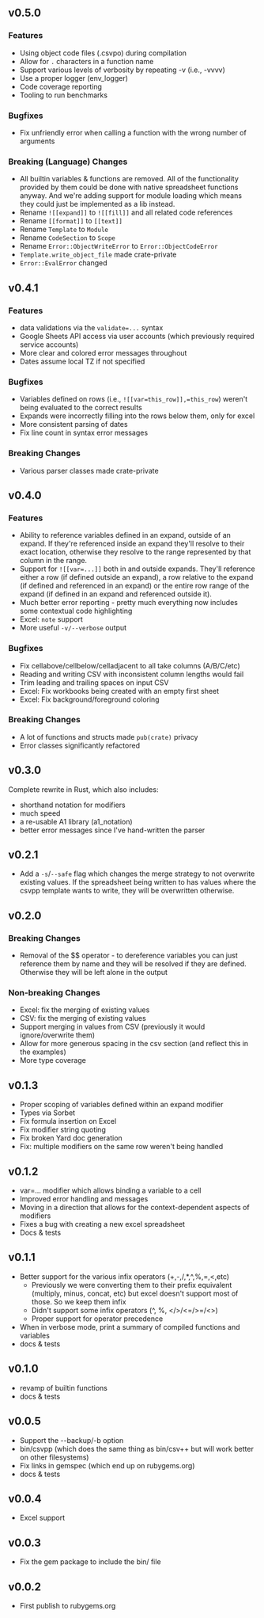 ## v0.5.0

### Features

* Using object code files (.csvpo) during compilation
* Allow for `.` characters in a function name
* Support various levels of verbosity by repeating -v (i.e., -vvvv)
* Use a proper logger (env\_logger)
* Code coverage reporting
* Tooling to run benchmarks

### Bugfixes

* Fix unfriendly error when calling a function with the wrong number of arguments

### **Breaking (Language) Changes**

* All builtin variables & functions are removed.  All of the functionality provided by them could be done with native spreadsheet functions anyway.  And we're adding support for module loading which means they could just be implemented as a lib instead.
* Rename `![[expand]]` to `![[fill]]` and all related code references
* Rename `[[format]]`  to `[[text]]` 
* Rename `Template` to `Module`
* Rename `CodeSection` to `Scope`
* Rename `Error::ObjectWriteError` to `Error::ObjectCodeError`
* `Template.write_object_file` made crate-private
* `Error::EvalError` changed

## v0.4.1

### Features

* data validations via the `validate=...` syntax
* Google Sheets API access via user accounts (which previously required service accounts)
* More clear and colored error messages throughout
* Dates assume local TZ if not specified

### Bugfixes

* Variables defined on rows (i.e., `![[var=this_row]],=this_row`) weren't being evaluated to the correct results
* Expands were incorrectly filling into the rows below them, only for excel
* More consistent parsing of dates
* Fix line count in syntax error messages

### **Breaking Changes**

* Various parser classes made crate-private

## v0.4.0

### Features

* Ability to reference variables defined in an expand, outside of an expand.  If they're referenced inside an expand they'll resolve to their exact location, otherwise they resolve to the range represented by that column in the range.
* Support for `![[var=...]]` both in and outside expands.  They'll reference either a row (if defined outside an expand), a row relative to the expand (if defined and referenced in an expand) or the entire row range of the expand (if defined in an expand and referenced outside it).
* Much better error reporting - pretty much everything now includes some contextual code highlighting
* Excel: `note` support
* More useful `-v/--verbose` output

### Bugfixes

* Fix cellabove/cellbelow/celladjacent to all take columns (A/B/C/etc)
* Reading and writing CSV with inconsistent column lengths would fail
* Trim leading and trailing spaces on input CSV
* Excel: Fix workbooks being created with an empty first sheet
* Excel: Fix background/foreground coloring

### **Breaking Changes**

* A lot of functions and structs made `pub(crate)` privacy
* Error classes significantly refactored

## v0.3.0

Complete rewrite in Rust, which also includes:

* shorthand notation for modifiers
* much speed
* a re-usable A1 library (a1\_notation)
* better error messages since I've hand-written the parser

## v0.2.1

- Add a `-s`/`--safe` flag which changes the merge strategy to not overwrite existing values.  If the spreadsheet being written to has values where the csvpp template wants to write, they will be overwritten otherwise.

## v0.2.0

### **Breaking Changes**

- Removal of the $$ operator - to dereference variables you can just reference them by name and they will be resolved if they are defined.  Otherwise they will be left alone in the output

### Non-breaking Changes

- Excel: fix the merging of existing values 
- CSV: fix the merging of existing values 
- Support merging in values from CSV (previously it would ignore/overwrite them)
- Allow for more generous spacing in the csv section (and reflect this in the examples)
- More type coverage

## v0.1.3

- Proper scoping of variables defined within an expand modifier
- Types via Sorbet
- Fix formula insertion on Excel
- Fix modifier string quoting
- Fix broken Yard doc generation
- Fix: multiple modifiers on the same row weren't being handled 

## v0.1.2

- var=... modifier which allows binding a variable to a cell
- Improved error handling and messages
- Moving in a direction that allows for the context-dependent aspects of modifiers
- Fixes a bug with creating a new excel spreadsheet
- Docs & tests

## v0.1.1

- Better support for the various infix operators (+,-,/,*,^,%,=,<,etc)
  * Previously we were converting them to their prefix equivalent (multiply, minus, concat, etc) but excel doesn't support most of those.  So we keep them infix
  * Didn't support some infix operators (^, %, </>/<=/>=/<>)
  * Proper support for operator precedence
- When in verbose mode, print a summary of compiled functions and variables
- docs & tests

## v0.1.0

- revamp of builtin functions
- docs & tests

## v0.0.5

- Support the --backup/-b option
- bin/csvpp (which does the same thing as bin/csv++ but will work better on other filesystems)
- Fix links in gemspec (which end up on rubygems.org)
- docs & tests

## v0.0.4

- Excel support

## v0.0.3

- Fix the gem package to include the bin/ file

## v0.0.2

- First publish to rubygems.org
